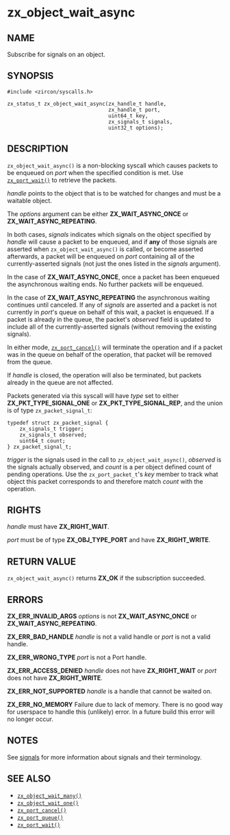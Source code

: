# zx_object_wait_async

## NAME

<!-- Updated by update-docs-from-abigen, do not edit. -->

Subscribe for signals on an object.

## SYNOPSIS

<!-- Updated by update-docs-from-abigen, do not edit. -->

```
#include <zircon/syscalls.h>

zx_status_t zx_object_wait_async(zx_handle_t handle,
                                 zx_handle_t port,
                                 uint64_t key,
                                 zx_signals_t signals,
                                 uint32_t options);
```

## DESCRIPTION

`zx_object_wait_async()` is a non-blocking syscall which causes packets to be
enqueued on *port* when the specified condition is met.
Use [`zx_port_wait()`] to retrieve the packets.

*handle* points to the object that is to be watched for changes and must be a waitable object.

The *options* argument can be either **ZX_WAIT_ASYNC_ONCE** or **ZX_WAIT_ASYNC_REPEATING**.

In both cases, *signals* indicates which signals on the object specified by *handle*
will cause a packet to be enqueued, and if **any** of those signals are asserted when
`zx_object_wait_async()` is called, or become asserted afterwards, a packet will be
enqueued on *port* containing all of the currently-asserted signals (not just the ones
listed in the *signals* argument).

In the case of **ZX_WAIT_ASYNC_ONCE**, once a packet has been enqueued the asynchronous
waiting ends.  No further packets will be enqueued.

In the case of **ZX_WAIT_ASYNC_REPEATING** the asynchronous waiting continues until
canceled. If any of *signals* are asserted and a packet is not currently in *port*'s
queue on behalf of this wait, a packet is enqueued. If a packet is already in the
queue, the packet's *observed* field is updated to include all of the currently-asserted
signals (without removing the existing signals).

In either mode, [`zx_port_cancel()`] will terminate the operation and if a packet was
in the queue on behalf of the operation, that packet will be removed from the queue.

If *handle* is closed, the operation will also be terminated, but packets already
in the queue are not affected.

Packets generated via this syscall will have *type* set to either **ZX_PKT_TYPE_SIGNAL_ONE**
or **ZX_PKT_TYPE_SIGNAL_REP**, and the union is of type `zx_packet_signal_t`:

```
typedef struct zx_packet_signal {
    zx_signals_t trigger;
    zx_signals_t observed;
    uint64_t count;
} zx_packet_signal_t;
```

*trigger* is the signals used in the call to `zx_object_wait_async()`, *observed* is the
signals actually observed, and *count* is a per object defined count of pending operations. Use
the `zx_port_packet_t`'s *key* member to track what object this packet corresponds to and
therefore match *count* with the operation.

## RIGHTS

<!-- Updated by update-docs-from-abigen, do not edit. -->

*handle* must have **ZX_RIGHT_WAIT**.

*port* must be of type **ZX_OBJ_TYPE_PORT** and have **ZX_RIGHT_WRITE**.

## RETURN VALUE

`zx_object_wait_async()` returns **ZX_OK** if the subscription succeeded.

## ERRORS

**ZX_ERR_INVALID_ARGS**  *options* is not **ZX_WAIT_ASYNC_ONCE** or **ZX_WAIT_ASYNC_REPEATING**.

**ZX_ERR_BAD_HANDLE**  *handle* is not a valid handle or *port* is not a valid handle.

**ZX_ERR_WRONG_TYPE**  *port* is not a Port handle.

**ZX_ERR_ACCESS_DENIED**  *handle* does not have **ZX_RIGHT_WAIT** or *port*
does not have **ZX_RIGHT_WRITE**.

**ZX_ERR_NOT_SUPPORTED**  *handle* is a handle that cannot be waited on.

**ZX_ERR_NO_MEMORY**  Failure due to lack of memory.
There is no good way for userspace to handle this (unlikely) error.
In a future build this error will no longer occur.

## NOTES

See [signals](../signals.md) for more information about signals and their terminology.

## SEE ALSO

 - [`zx_object_wait_many()`]
 - [`zx_object_wait_one()`]
 - [`zx_port_cancel()`]
 - [`zx_port_queue()`]
 - [`zx_port_wait()`]

<!-- References updated by update-docs-from-abigen, do not edit. -->

[`zx_object_wait_many()`]: object_wait_many.md
[`zx_object_wait_one()`]: object_wait_one.md
[`zx_port_cancel()`]: port_cancel.md
[`zx_port_queue()`]: port_queue.md
[`zx_port_wait()`]: port_wait.md
